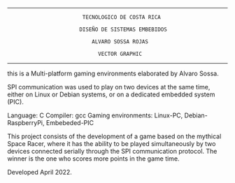 ________________________________________________________________________________

                            TECNOLOGICO DE COSTA RICA                           

                           DISEÑO DE SISTEMAS EMBEBIDOS                         

                               ALVARO SOSSA ROJAS                                                       

                                 VECTOR GRAPHIC      
                                    
________________________________________________________________________________



this is a Multi-platform gaming environments elaborated by Alvaro Sossa.

SPI communication was used to play on two devices at the same time, either on Linux or Debian systems, or on a dedicated embedded system (PIC).

Language: C
Compiler: gcc
Gaming environments: Linux-PC, Debian-RaspberryPi, Embebeded-PIC

This project consists of the development of a game based on the mythical Space Racer, where it has the ability to be played simultaneously by two devices connected serially through the SPI communication protocol.
The winner is the one who scores more points in the game time.

Developed April 2022.


